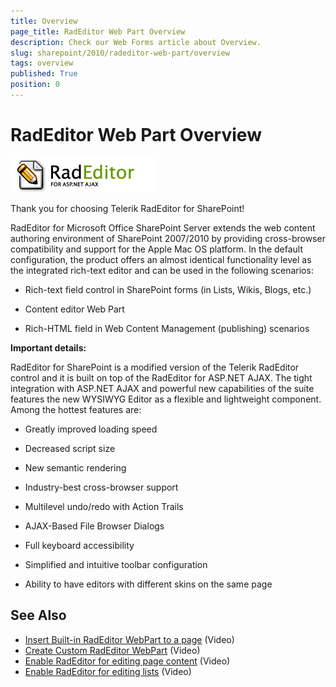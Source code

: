 ```yaml
---
title: Overview
page_title: RadEditor Web Part Overview
description: Check our Web Forms article about Overview.
slug: sharepoint/2010/radeditor-web-part/overview
tags: overview
published: True
position: 0
---
```


# RadEditor Web Part Overview




![](images/EditorLogoPr.gif)

Thank you for choosing Telerik RadEditor for SharePoint!

RadEditor for Microsoft Office SharePoint Server extends the web content authoring environment of SharePoint 2007/2010 by providing cross-browser compatibility and support for the Apple Mac OS platform. In the default configuration, the product offers an almost identical functionality level as the integrated rich-text editor and can be used in the following scenarios:

* Rich-text field control in SharePoint forms (in Lists, Wikis, Blogs, etc.)

* Content editor Web Part

* Rich-HTML field in Web Content Management (publishing) scenarios

**Important details:**

RadEditor for SharePoint is a modified version of the Telerik RadEditor control and it is built on top of the RadEditor for ASP.NET AJAX. The tight integration with ASP.NET AJAX and powerful new capabilities of the suite features the new WYSIWYG Editor as a flexible and lightweight component. Among the hottest features are:

* Greatly improved loading speed

* Decreased script size

* New semantic rendering

* Industry-best cross-browser support

* Multilevel undo/redo with Action Trails

* AJAX-Based File Browser Dialogs

* Full keyboard accessibility

* Simplified and intuitive toolbar configuration

* Ability to have editors with different skins on the same page

## See Also
* [Insert Built-in RadEditor WebPart to a page](https://www.telerik.com/support/kb/aspnet-ajax/editor/details/enabling-radeditor-in-sharepoint#Insert-Built-in-RadEditor-WebPart-to-a-page) (Video)
* [Create Custom RadEditor WebPart](https://www.telerik.com/support/kb/aspnet-ajax/editor/details/enabling-radeditor-in-sharepoint#Create-Custom-RadEditor-WebPart) (Video)
* [Enable RadEditor for editing page content](https://www.telerik.com/support/kb/aspnet-ajax/editor/details/enabling-radeditor-in-sharepoint#Enable-RadEditor-for-editing-page-content) (Video)
* [Enable RadEditor for editing lists](https://www.telerik.com/support/kb/aspnet-ajax/editor/details/enabling-radeditor-in-sharepoint#Enable-RadEditor-for-editing-lists) (Video)
